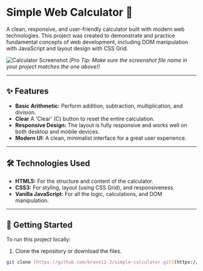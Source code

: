 # Simple Web Calculator 🧮

A clean, responsive, and user-friendly calculator built with modern web technologies. This project was created to demonstrate and practice fundamental concepts of web development, including DOM manipulation with JavaScript and layout design with CSS Grid.

![Calculator Screenshot](./image_86abe0.jpg) 
*(Pro Tip: Make sure the screenshot file name in your project matches the one above!)*

---

## ✨ Features

* **Basic Arithmetic:** Perform addition, subtraction, multiplication, and division.
* **Clear** A 'Clear' (C) button to reset the entire calculation.
* **Responsive Design:** The layout is fully responsive and works well on both desktop and mobile devices.
* **Modern UI:** A clean, minimalist interface for a great user experience.

---

## 🛠️ Technologies Used

* **HTML5:** For the structure and content of the calculator.
* **CSS3:** For styling, layout (using CSS Grid), and responsiveness.
* **Vanilla JavaScript:** For all the logic, calculations, and DOM manipulation.

---

## 🚀 Getting Started

To run this project locally:

1.  Clone the repository or download the files.
   ```bash
   git clone [https://github.com/brave12-3/simple-calculator.git](https://github.com/brave12-3/simple-calculator.git)
